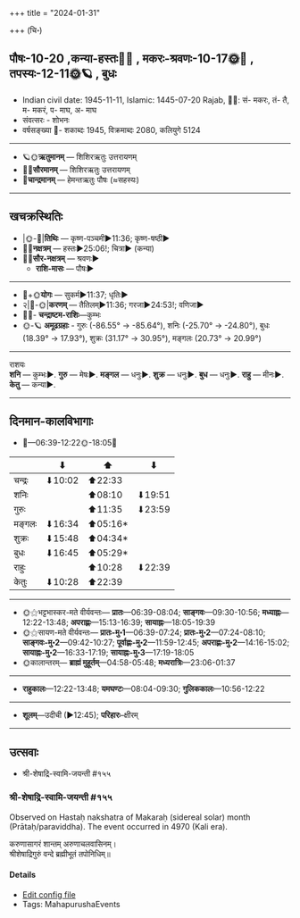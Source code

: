 +++
title = "2024-01-31"

+++
(चि॰)
## पौषः-10-20  ,कन्या-हस्तः🌛🌌  ,  मकरः-श्रवणः-10-17🌞🌌  ,  तपस्यः-12-11🌞🪐  , बुधः
- Indian civil date: 1945-11-11, Islamic: 1445-07-20 Rajab, 🌌🌞: सं- मकरः, तं- तै, म- मकरं, प- माघ, अ- माघ
- संवत्सरः - शोभनः
- वर्षसङ्ख्या 🌛- शकाब्दः 1945, विक्रमाब्दः 2080, कलियुगे 5124
___________________
- 🪐🌞**ऋतुमानम्** — शिशिरऋतुः उत्तरायणम्
- 🌌🌞**सौरमानम्** — शिशिरऋतुः उत्तरायणम्
- 🌛**चान्द्रमानम्** — हेमन्तऋतुः पौषः (≈सहस्यः)
___________________


## खचक्रस्थितिः
- |🌞-🌛|**तिथिः** — कृष्ण-पञ्चमी►11:36; कृष्ण-षष्ठी►  
- 🌌🌛**नक्षत्रम्** — हस्तः►25:06!; चित्रा► (कन्या)  
- 🌌🌞**सौर-नक्षत्रम्** — श्रवणः►  
  - **राशि-मासः** — पौषः► 
___________________
- 🌛+🌞**योगः** — सुकर्म►11:37; धृतिः►  
- २|🌛-🌞|**करणम्** — तैतिलम्►11:36; गरजा►24:53!; वणिजा►  
- 🌌🌛- **चन्द्राष्टम-राशिः**—कुम्भः  
- 🌞-🪐 **अमूढग्रहाः** - गुरुः (-86.55° → -85.64°), शनिः (-25.70° → -24.80°), बुधः (18.39° → 17.93°), शुक्रः (31.17° → 30.95°), मङ्गलः (20.73° → 20.99°)
___________________
राशयः  
**शनि** — कुम्भः►. **गुरु** — मेषः►. **मङ्गल** — धनुः►. **शुक्र** — धनुः►. **बुध** — धनुः►. **राहु** — मीनः►. **केतु** — कन्या►. 
___________________


## दिनमान-कालविभागाः
- 🌅—06:39-12:22🌞-18:05🌇  

|      |⬇     |⬆     |⬇     |
|------|-----|-----|------|
|चन्द्रः|⬇10:02 |⬆22:33 |     |
|शनिः   |     |⬆08:10 |⬇19:51 |
|गुरुः  |     |⬆11:35 |⬇23:59 |
|मङ्गलः |⬇16:34 |⬆05:16*|     |
|शुक्रः |⬇15:48 |⬆04:34*|     |
|बुधः   |⬇16:45 |⬆05:29*|     |
|राहुः  |     |⬆10:28 |⬇22:39 |
|केतुः  |⬇10:28 |⬆22:39 |     |
___________________
- 🌞⚝भट्टभास्कर-मते वीर्यवन्तः— **प्रातः**—06:39-08:04; **साङ्गवः**—09:30-10:56; **मध्याह्नः**—12:22-13:48; **अपराह्णः**—15:13-16:39; **सायाह्नः**—18:05-19:39  
- 🌞⚝सायण-मते वीर्यवन्तः— **प्रातः-मु॰1**—06:39-07:24; **प्रातः-मु॰2**—07:24-08:10; **साङ्गवः-मु॰2**—09:42-10:27; **पूर्वाह्णः-मु॰2**—11:59-12:45; **अपराह्णः-मु॰2**—14:16-15:02; **सायाह्नः-मु॰2**—16:33-17:19; **सायाह्नः-मु॰3**—17:19-18:05  
- 🌞कालान्तरम्— **ब्राह्मं मुहूर्तम्**—04:58-05:48; **मध्यरात्रिः**—23:06-01:37  
___________________
- **राहुकालः**—12:22-13:48; **यमघण्टः**—08:04-09:30; **गुलिककालः**—10:56-12:22  
___________________
- **शूलम्**—उदीची (►12:45); **परिहारः**–क्षीरम्  
___________________

## उत्सवाः
- श्री-शेषाद्रि-स्वामि-जयन्ती #१५५
### श्री-शेषाद्रि-स्वामि-जयन्ती #१५५

Observed on Hastaḥ nakshatra of Makaraḥ (sidereal solar) month (Prātaḥ/paraviddha). The event occurred in 4970 (Kali era).  


करुणासागरं शान्तम् अरुणाचलवासिनम्।  
श्रीशेषाद्रिगुरुं वन्दे ब्रह्मीभूतं तपोनिधिम्॥



#### Details
- [Edit config file](https://github.com/jyotisham/adyatithi/blob/master/mahApuruSha/general-indic-non-tropical/sidereal_solar_month/nakshatra/10/13/zrI~zESAdri-svAmI~jayantI.toml)
- Tags: MahapurushaEvents

